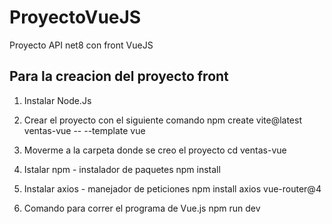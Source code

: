 # ProyectoVueJS
Proyecto API net8 con front VueJS

## Para la creacion del proyecto front

1. Instalar Node.Js

2. Crear el proyecto con el siguiente comando
	npm create vite@latest ventas-vue -- --template vue
	
3. Moverme a la carpeta donde se creo el proyecto
	cd ventas-vue
	
4. Istalar npm - instalador de paquetes
	npm install
	
5. Instalar axios - manejador de peticiones
	npm install axios vue-router@4
	
6. Comando para correr el programa de Vue.js
	npm run dev
